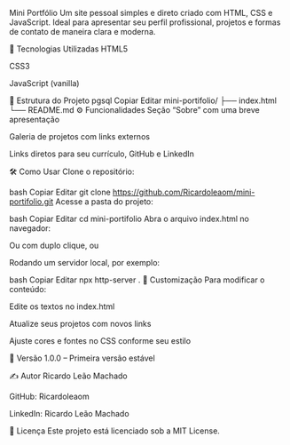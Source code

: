 Mini Portfólio
Um site pessoal simples e direto criado com HTML, CSS e JavaScript. Ideal para apresentar seu perfil profissional, projetos e formas de contato de maneira clara e moderna.

🚀 Tecnologias Utilizadas
HTML5

CSS3

JavaScript (vanilla)

📁 Estrutura do Projeto
pgsql
Copiar
Editar
mini-portifolio/
├── index.html
└── README.md
⚙️ Funcionalidades
Seção “Sobre” com uma breve apresentação

Galeria de projetos com links externos

Links diretos para seu currículo, GitHub e LinkedIn

🛠️ Como Usar
Clone o repositório:

bash
Copiar
Editar
git clone https://github.com/Ricardoleaom/mini-portifolio.git
Acesse a pasta do projeto:

bash
Copiar
Editar
cd mini-portifolio
Abra o arquivo index.html no navegador:

Ou com duplo clique, ou

Rodando um servidor local, por exemplo:

bash
Copiar
Editar
npx http-server .
🎨 Customização
Para modificar o conteúdo:

Edite os textos no index.html

Atualize seus projetos com novos links

Ajuste cores e fontes no CSS conforme seu estilo

📌 Versão
1.0.0 – Primeira versão estável

✍️ Autor
Ricardo Leão Machado

GitHub: Ricardoleaom

LinkedIn: Ricardo Leão Machado

📝 Licença
Este projeto está licenciado sob a MIT License.
